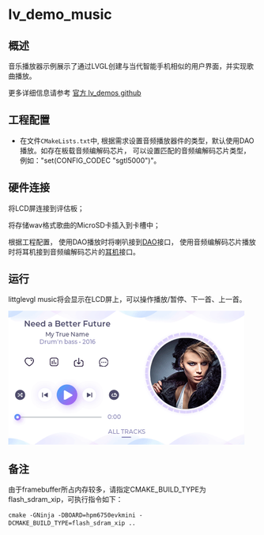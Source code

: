 # lv_demo_music

## 概述

音乐播放器示例展示了通过LVGL创建与当代智能手机相似的用户界面，并实现歌曲播放。

更多详细信息请参考 [官方 lv_demos github](https://github.com/lvgl/lv_demos)

## 工程配置

- 在文件`CMakeLists.txt`中, 根据需求设置音频播放器件的类型，默认使用DAO播放。如存在板载音频编解码芯片， 可以设置匹配的音频编解码芯片类型， 例如："set(CONFIG_CODEC "sgtl5000")"。

## 硬件连接

将LCD屏连接到评估板；

将存储wav格式歌曲的MicroSD卡插入到卡槽中；

根据工程配置， 使用DAO播放时将喇叭接到[DAO](lab_board_app_dao)接口， 使用音频编解码芯片播放时将耳机接到音频编解码芯片的[耳机](lab_board_app_headphone)接口。

## 运行

littglevgl music将会显示在LCD屏上，可以操作播放/暂停、下一首、上一首。

![lv_demo_music](../../../../../assets/sdk/samples/lv_demo_music.gif "lv_demo_music")

## 备注

由于framebuffer所占内存较多，请指定CMAKE_BUILD_TYPE为flash_sdram_xip，可执行指令如下：
```
cmake -GNinja -DBOARD=hpm6750evkmini -DCMAKE_BUILD_TYPE=flash_sdram_xip ..
```
